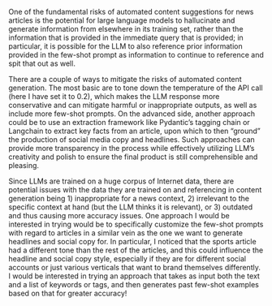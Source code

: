One of the fundamental risks of automated content suggestions for news articles is the potential for large language models to hallucinate and generate information from elsewhere in its training set, rather than the information that is provided in the immediate query that is provided; in particular, it is possible for the LLM to also reference prior information provided in the few-shot prompt as information to continue to reference and spit that out as well.

There are a couple of ways to mitigate the risks of automated content generation. The most basic are to tone down the temperature of the API call (here I have set it to 0.2), which makes the LLM response more conservative and can mitigate harmful or inappropriate outputs, as well as include more few-shot prompts. On the advanced side, another approach could be to use an extraction framework like Pydantic’s tagging chain or Langchain to extract key facts from an article, upon which to then “ground” the production of social media copy and headlines. Such approaches can provide more transparency in the process while effectively utilizing LLM’s creativity and polish to ensure the final product is still comprehensible and pleasing.

Since LLMs are trained on a huge corpus of Internet data, there are potential issues with the data they are trained on and referencing in content generation being 1) inappropriate for a news context, 2) irrelevant to the specific context at hand (but the LLM thinks it is relevant), or 3) outdated and thus causing more accuracy issues. One approach I would be interested in trying would be to  specifically customize the few-shot prompts with regard to articles in a similar vein as the one we want to generate headlines and social copy for. In particular, I noticed that the sports article had a different tone than the rest of the articles, and this could influence the headline and social copy style, especially if they are for different social accounts or just various verticals that want to brand themselves differently. I would be interested in trying an approach that takes as input both the text and a list of keywords or tags, and then generates past few-shot examples based on that for greater accuracy!
